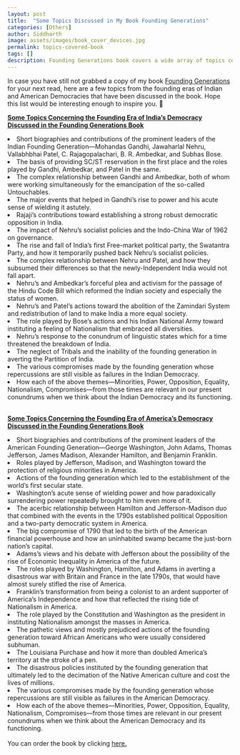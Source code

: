 ```yaml
---
layout: post
title:  "Some Topics Discussed in My Book Founding Generations"
categories: [Others]
author: Siddharth
image: assets/images/book_cover_devices.jpg
permalink: topics-covered-book
tags: []
description: Founding Generations book covers a wide array of topics concerning the origins of Democracy in America and India.
---
```

In case you have still not grabbed a copy of my book <a href="https://www.amazon.com/dp/1622495942" target="_blank">Founding Generations</a> for your next read, here are a few topics from the founding eras of Indian and American Democracies that have been discussed in the book. Hope this list would be interesting enough to inspire you. 🙂

<b><u>Some Topics Concerning the Founding Era of India’s Democracy Discussed in the Founding Generations Book</u></b>
<li>Short biographies and contributions of the prominent leaders of the Indian Founding Generation—Mohandas Gandhi, Jawaharlal Nehru, Vallabhbhai Patel, C. Rajagopalachari, B. R. Ambedkar, and Subhas Bose.</li>
<li>The basis of providing SC/ST reservation in the first place and the roles played by Gandhi, Ambedkar, and Patel in the same.</li>
<li>The complex relationship between Gandhi and Ambedkar, both of whom were working simultaneously for the emancipation of the so-called Untouchables.</li>
<li>The major events that helped in Gandhi’s rise to power and his acute sense of wielding it astutely.</li>
<li>Rajaji’s contributions toward establishing a strong robust democratic opposition in India.</li>
<li>The impact of Nehru’s socialist policies and the Indo-China War of 1962 on governance.</li>
<li>The rise and fall of India’s first Free-market political party, the Swatantra Party, and how it temporarily pushed back Nehru’s socialist policies.</li>
<li>The complex relationship between Nehru and Patel, and how they subsumed their differences so that the newly-Independent India would not fall apart.</li>
<li>Nehru’s and Ambedkar’s forceful plea and activism for the passage of the Hindu Code Bill which reformed the Indian society and especially the status of women.</li>
<li>Nehru’s and Patel’s actions toward the abolition of the Zamindari System and redistribution of land to make India a more equal society.</li>
<li>The role played by Bose’s actions and his Indian National Army toward instituting a feeling of Nationalism that embraced all diversities.</li>
<li>Nehru’s response to the conundrum of linguistic states which for a time threatened the breakdown of India.</li>
<li>The neglect of Tribals and the inability of the founding generation in averting the Partition of India.</li>
<li>The various compromises made by the founding generation whose repercussions are still visible as failures in the Indian Democracy.</li>
<li>How each of the above themes—Minorities, Power, Opposition, Equality, Nationalism, Compromises—from those times are relevant in our present conundrums when we think about the Indian Democracy and its functioning.</li>

<br>

<b><u>Some Topics Concerning the Founding Era of America’s Democracy Discussed in the Founding Generations Book</u></b>
<li>Short biographies and contributions of the prominent leaders of the American Founding Generation—George Washington, John Adams, Thomas Jefferson, James Madison, Alexander Hamilton, and Benjamin Franklin.</li>
<li>Roles played by Jefferson, Madison, and Washington toward the protection of religious minorities in America.</li>
<li>Actions of the founding generation which led to the establishment of the world’s first secular state.</li>
<li>Washington’s acute sense of wielding power and how paradoxically surrendering power repeatedly brought to him even more of it.</li>
<li>The acerbic relationship between Hamilton and Jefferson-Madison duo that combined with the events in the 1790s established political Opposition and a two-party democratic system in America.</li>
<li>The big compromise of 1790 that led to the birth of the American financial powerhouse and how an uninhabited swamp became the just-born nation’s capital.</li>
<li>Adams’s views and his debate with Jefferson about the possibility of the rise of Economic Inequality in America of the future.</li>
<li>The roles played by Washington, Hamilton, and Adams in averting a disastrous war with Britain and France in the late 1790s, that would have almost surely stifled the rise of America.</li>
<li>Franklin’s transformation from being a colonist to an ardent supporter of America’s Independence and how that reflected the rising tide of Nationalism in America.</li>
<li>The role played by the Constitution and Washington as the president in instituting Nationalism amongst the masses in America.</li>
<li>The pathetic views and mostly prejudiced actions of the founding generation toward African Americans who were usually considered subhuman.</li>
<li>The Louisiana Purchase and how it more than doubled America’s territory at the stroke of a pen.</li>
<li>The disastrous policies instituted by the founding generation that ultimately led to the decimation of the Native American culture and cost the lives of millions.</li>
<li>The various compromises made by the founding generation whose repercussions are still visible as failures in the American Democracy.</li>
<li>How each of the above themes—Minorities, Power, Opposition, Equality, Nationalism, Compromises—from those times are relevant in our present conundrums when we think about the American Democracy and its functioning.</li>

<br>
You can order the book by clicking <a href="https://www.amazon.com/dp/1622495942" target="_blank">here.</a>

